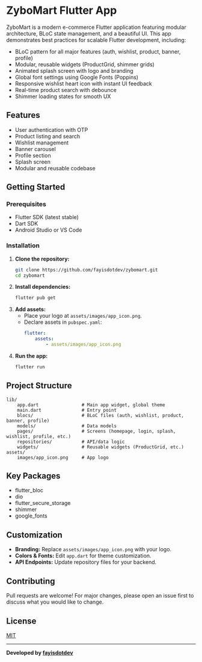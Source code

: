 # ZyboMart Flutter App

ZyboMart is a modern e-commerce Flutter application featuring modular
architecture, BLoC state management, and a beautiful UI. This app demonstrates
best practices for scalable Flutter development, including:

- BLoC pattern for all major features (auth, wishlist, product, banner, profile)
- Modular, reusable widgets (ProductGrid, shimmer grids)
- Animated splash screen with logo and branding
- Global font settings using Google Fonts (Poppins)
- Responsive wishlist heart icon with instant UI feedback
- Real-time product search with debounce
- Shimmer loading states for smooth UX

## Features

- User authentication with OTP
- Product listing and search
- Wishlist management
- Banner carousel
- Profile section
- Splash screen
- Modular and reusable codebase

## Getting Started

### Prerequisites

- Flutter SDK (latest stable)
- Dart SDK
- Android Studio or VS Code

### Installation

1. **Clone the repository:**
   ```sh
   git clone https://github.com/fayisdotdev/zybomart.git
   cd zybomart
   ```
2. **Install dependencies:**
   ```sh
   flutter pub get
   ```
3. **Add assets:**
   - Place your logo at `assets/images/app_icon.png`.
   - Declare assets in `pubspec.yaml`:
     ```yaml
     flutter:
         assets:
             - assets/images/app_icon.png
     ```
4. **Run the app:**
   ```sh
   flutter run
   ```

## Project Structure

```
lib/
	app.dart                # Main app widget, global theme
	main.dart               # Entry point
	blocs/                  # BLoC files (auth, wishlist, product, banner, profile)
	models/                 # Data models
	pages/                  # Screens (homepage, login, splash, wishlist, profile, etc.)
	repositories/           # API/data logic
	widgets/                # Reusable widgets (ProductGrid, etc.)
assets/
	images/app_icon.png     # App logo
```

## Key Packages

- flutter_bloc
- dio
- flutter_secure_storage
- shimmer
- google_fonts

## Customization

- **Branding:** Replace `assets/images/app_icon.png` with your logo.
- **Colors & Fonts:** Edit `app.dart` for theme customization.
- **API Endpoints:** Update repository files for your backend.

## Contributing

Pull requests are welcome! For major changes, please open an issue first to
discuss what you would like to change.

## License

[MIT](LICENSE)

---

**Developed by [fayisdotdev](https://github.com/fayisdotdev)**
